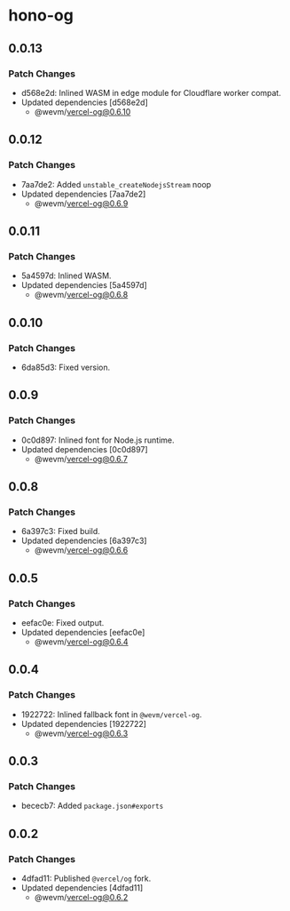 # hono-og

## 0.0.13

### Patch Changes

- d568e2d: Inlined WASM in edge module for Cloudflare worker compat.
- Updated dependencies [d568e2d]
  - @wevm/vercel-og@0.6.10

## 0.0.12

### Patch Changes

- 7aa7de2: Added `unstable_createNodejsStream` noop
- Updated dependencies [7aa7de2]
  - @wevm/vercel-og@0.6.9

## 0.0.11

### Patch Changes

- 5a4597d: Inlined WASM.
- Updated dependencies [5a4597d]
  - @wevm/vercel-og@0.6.8

## 0.0.10

### Patch Changes

- 6da85d3: Fixed version.

## 0.0.9

### Patch Changes

- 0c0d897: Inlined font for Node.js runtime.
- Updated dependencies [0c0d897]
  - @wevm/vercel-og@0.6.7

## 0.0.8

### Patch Changes

- 6a397c3: Fixed build.
- Updated dependencies [6a397c3]
  - @wevm/vercel-og@0.6.6

## 0.0.5

### Patch Changes

- eefac0e: Fixed output.
- Updated dependencies [eefac0e]
  - @wevm/vercel-og@0.6.4

## 0.0.4

### Patch Changes

- 1922722: Inlined fallback font in `@wevm/vercel-og`.
- Updated dependencies [1922722]
  - @wevm/vercel-og@0.6.3

## 0.0.3

### Patch Changes

- bececb7: Added `package.json#exports`

## 0.0.2

### Patch Changes

- 4dfad11: Published `@vercel/og` fork.
- Updated dependencies [4dfad11]
  - @wevm/vercel-og@0.6.2
